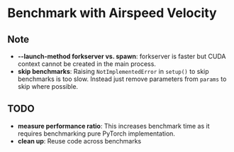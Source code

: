 # Benchmark with Airspeed Velocity


## Note
- **--launch-method forkserver vs. spawn**: forkserver is faster but CUDA context cannot be created in the main process.
- **skip benchmarks**: Raising `NotImplementedError` in `setup()` to skip benchmarks is too slow. Instead just remove parameters from `params` to skip where possible.

## TODO
- **measure performance ratio**: This increases benchmark time as it requires benchmarking pure PyTorch implementation.
- **clean up**: Reuse code across benchmarks